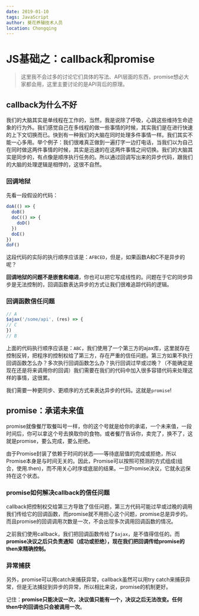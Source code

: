 ```yaml
---
date: 2019-01-10
tags: JavaScript
author: 葵花养殖技术人员
location: Chongqing
---
```


# JS基础之：callback和promise
> 这里我不会过多的讨论它们具体的写法、API层面的东西，promise想必大家都会用，这里主要讨论的是API背后的原理。

## callback为什么不好
我们的大脑其实是单线程在工作的，当然，我是说除了呼吸，心跳这些维持生命迹象的行为外。我们感觉自己在多线程的做一些事情的时候，其实我们是在进行快速的上下文切换而已。快到有一种我们的大脑在同时处理多件事情一样。我们其实不能一心多用。举个例子：我们很难真正做到一遍打字一边打电话，当我们以为自己在同时做这两件事情的时候，其实是迅速的在这两件事情之间切换。我们的大脑其实是同步的，有点像是顺序执行任务的。所以通过回调写出来的异步代码，跟我们的大脑的处理逻辑是相悖的，这很不自然。
### 回调地狱
先看一段假设的代码：
```js
doA(() => {
  doB()
  doC(() => {
    doD()
  })
  doE()
})
doF()
```
这段代码的实际的执行顺序应该是：`AFBCED`，但是，如果函数A和C不是异步的呢？

**回调地狱的问题不是嵌套和缩进**，你也可以把它写成线性的。问题在于它的同步异步是无法控制的，回调函数表达异步的方式让我们很难追踪代码的逻辑。
### 回调函数信任问题
```js
// A
$ajax('/some/api', (res) => {
// C 
})
// B
```
上面的代码执行顺序应该是：`ABC`，我们使用了一个第三方的ajax库，这里就存在控制反转，把程序的控制权给了第三方，存在严重的信任问题。第三方如果不执行回调函数怎么办？多次执行回调函数怎么办？执行回调过早或过晚？（不能确定是现在还是将来调用你的回调）我们需要在我们的代码中加入很多容错代码来处理这样的事情，这很累。

我们需要一种更同步、更顺序的方式来表达异步的代码。这就是`promise`!

## promise：承诺未来值
promise就像餐厅取餐叫号一样，你的这个号就是给你的承诺，一个未来值，一段时间后，你可以拿这个号去换取你的食物。或者餐厅告诉你，卖完了，换不了，这就是promise，要么完成，要么拒绝。

由于Promise封装了依赖于时间的状态——等待底层值的完成或拒绝，所以Promise本身是与时间无关的。因此，Promise可以按照可预测的方式组成(组合，使用.then)，而不用关心时序或底层的结果。一旦Promise决议，它就永远保持在这个状态。

### promise如何解决callback的信任问题
callback把控制权交给第三方导致了信任问题，第三方代码可能过早或过晚的调用我们传给它的回调函数，而promise就不用担心这个问题，promise总是异步的。而且promise的回调调用次数是一次，不会出现多次调用回调函数的情况。

之前我们使用callback，我们把回调函数传给了`$ajax`，是不值得信任的。而**promise决议之后只负责通知（成功或拒绝），现在我们把回调传给promise的then来精确控制。**

### 异常捕获
另外，promise可以用catch来捕获异常，callback虽然可以用try catch来捕获异常，但是无法捕捉到异步的异常，所以相比来说，promise的机制更好。

记住：**promise只能决议一次，决议值只能有一个，决议之后无法改变。任何then中的回调也只会被调用一次**。